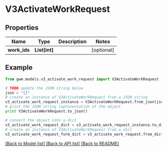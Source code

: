 # V3ActivateWorkRequest


## Properties
Name | Type | Description | Notes
------------ | ------------- | ------------- | -------------
**work_ids** | **List[int]** |  | [optional] 

## Example

```python
from gwm.models.v3_activate_work_request import V3ActivateWorkRequest

# TODO update the JSON string below
json = "{}"
# create an instance of V3ActivateWorkRequest from a JSON string
v3_activate_work_request_instance = V3ActivateWorkRequest.from_json(json)
# print the JSON string representation of the object
print V3ActivateWorkRequest.to_json()

# convert the object into a dict
v3_activate_work_request_dict = v3_activate_work_request_instance.to_dict()
# create an instance of V3ActivateWorkRequest from a dict
v3_activate_work_request_form_dict = v3_activate_work_request.from_dict(v3_activate_work_request_dict)
```
[[Back to Model list]](../README.md#documentation-for-models) [[Back to API list]](../README.md#documentation-for-api-endpoints) [[Back to README]](../README.md)


